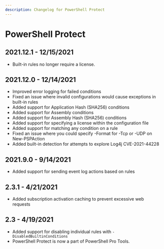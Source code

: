 ```yaml
---
description: Changelog for PowerShell Protect
---
```


# PowerShell Protect

## 2021.12.1 - 12/15/2021

* Built-in rules no longer require a license.&#x20;

## 2021.12.0 - 12/14/2021

* Improved error logging for failed conditions
* Fixed an issue where invalid configurations would cause exceptions in built-in rules
* Added support for Application Hash (SHA256) conditions
* Added support for Assembly conditions
* Added support for Assembly Hash (SHA256) conditions
* Added support for specifying a license within the configuration file
* Added support for matching any condition on a rule
* Fixed an issue where you could specify -Format for -Tcp or -UDP on New-PSPAction
* Added built-in detection for attempts to explore Log4j CVE-2021-44228

## 2021.9.0 - 9/14/2021

* Added support for sending event log actions based on rules

## 2.3.1 - 4/21/2021

* Added subscription activation caching to prevent excessive web requests

## 2.3 - 4/19/2021

* Added support for disabling individual rules with `-DisabledBuiltinConditions`
* PowerShell Protect is now a part of PowerShell Pro Tools.
